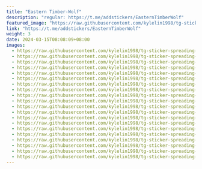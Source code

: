 ```yaml
---
title: "Eastern Timber-Wolf"
description: "regular: https://t.me/addstickers/EasternTimberWolf"
featured_image: "https://raw.githubusercontent.com/kylelin1998/tg-sticker-spreading-worldwide-images/main/img/7712873b-0996-46ca-83dc-f6a4b332b1d9.jpg"
link: "https://t.me/addstickers/EasternTimberWolf"
weight: 3
date: 2024-03-15T08:08:09+08:00
images:
  - https://raw.githubusercontent.com/kylelin1998/tg-sticker-spreading-worldwide-images/main/img/7712873b-0996-46ca-83dc-f6a4b332b1d9.jpg
  - https://raw.githubusercontent.com/kylelin1998/tg-sticker-spreading-worldwide-images/main/img/02e91d93-b849-4f8f-8122-519c25214c6e.jpg
  - https://raw.githubusercontent.com/kylelin1998/tg-sticker-spreading-worldwide-images/main/img/10ea9a83-dd4f-472f-a227-6bc232fb7cfc.jpg
  - https://raw.githubusercontent.com/kylelin1998/tg-sticker-spreading-worldwide-images/main/img/276b46ea-ae7d-4839-aa39-6d21d86e8e2a.jpg
  - https://raw.githubusercontent.com/kylelin1998/tg-sticker-spreading-worldwide-images/main/img/5a784c77-9fd0-4742-8c4c-b6591a068553.jpg
  - https://raw.githubusercontent.com/kylelin1998/tg-sticker-spreading-worldwide-images/main/img/38c67b92-6e68-45d9-b734-b0fb0af4e5d0.jpg
  - https://raw.githubusercontent.com/kylelin1998/tg-sticker-spreading-worldwide-images/main/img/ef71706d-b330-482d-b249-067c6bb15d6c.jpg
  - https://raw.githubusercontent.com/kylelin1998/tg-sticker-spreading-worldwide-images/main/img/518c677f-c40b-436e-a86f-5c10471436e7.jpg
  - https://raw.githubusercontent.com/kylelin1998/tg-sticker-spreading-worldwide-images/main/img/6f2301f1-39f1-4fc6-9754-6d520c729c84.jpg
  - https://raw.githubusercontent.com/kylelin1998/tg-sticker-spreading-worldwide-images/main/img/7c2ead7d-6b67-47f6-8e49-6a0781b74f8e.jpg
  - https://raw.githubusercontent.com/kylelin1998/tg-sticker-spreading-worldwide-images/main/img/36138fea-f53a-417a-b958-7230ec7c68f5.jpg
  - https://raw.githubusercontent.com/kylelin1998/tg-sticker-spreading-worldwide-images/main/img/9fd2af6f-cdad-45c9-b19f-a952947e3cd2.jpg
  - https://raw.githubusercontent.com/kylelin1998/tg-sticker-spreading-worldwide-images/main/img/d132e753-684e-4d6a-9168-7a7debaae114.jpg
  - https://raw.githubusercontent.com/kylelin1998/tg-sticker-spreading-worldwide-images/main/img/4b1903a7-1252-4717-9215-2e8402588f78.jpg
  - https://raw.githubusercontent.com/kylelin1998/tg-sticker-spreading-worldwide-images/main/img/31c71351-5738-4bed-be83-fc1514fcaf66.jpg
  - https://raw.githubusercontent.com/kylelin1998/tg-sticker-spreading-worldwide-images/main/img/d3a987fb-6ab4-41ca-bd18-055a06cbdfd3.jpg
  - https://raw.githubusercontent.com/kylelin1998/tg-sticker-spreading-worldwide-images/main/img/6f04a9b8-9bf7-4fcb-a368-e0858a6875bd.jpg
  - https://raw.githubusercontent.com/kylelin1998/tg-sticker-spreading-worldwide-images/main/img/2cb021a6-ca60-4139-8d26-a0ae84771c84.jpg
  - https://raw.githubusercontent.com/kylelin1998/tg-sticker-spreading-worldwide-images/main/img/5b1b1bd8-0a22-4b5c-b8bc-31b93f313647.jpg
  - https://raw.githubusercontent.com/kylelin1998/tg-sticker-spreading-worldwide-images/main/img/5ed1313b-ed5a-4c57-852b-aa212445608a.jpg
---
```

